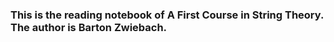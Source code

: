 ### This is the reading notebook of A First Course in String Theory. The author is Barton Zwiebach.

